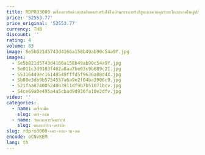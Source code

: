 ```yaml
---
title: RDPRO3000 เครื่องบําบัดด้วยแสงสีแดงสําหรับใช้ในบ้านการฉายรังสีสูงแผงควบคุมระยะไกลขนาดใหญ่ปลั๊ก US
price: '52553.77'
price_original: '52553.77'
currency: THB
discount: ''
rating: 4
volume: 83
image: Se5b821d5743d4166a158b49ab90c54a9Y.jpg
images:
  - Se5b821d5743d4166a158b49ab90c54a9Y.jpg
  - Se011c3d9103f462a8aa7be63c9b689c2I.jpg
  - S5316449ec16148549fffd5f9636a88d4X.jpg
  - Sb80e3db9b5754557a6a9e2f04ba3906c9.jpg
  - S21faa874005240b3911df9b7b51071bcv.jpg
  - S4ce69a0e495a4a5cbad9d936fa10e2dfv.jpg
video: ''
categories:
  - name: เครื่องมือ
    slug: เคร-องม
  - name: วัดและการวิเคราะห์
    slug: ดและการว-เคราะห
slug: rdpro3000-เคร-องบ-าบ-ดด
encode: oCNvKEM
lang: th
---
```

  